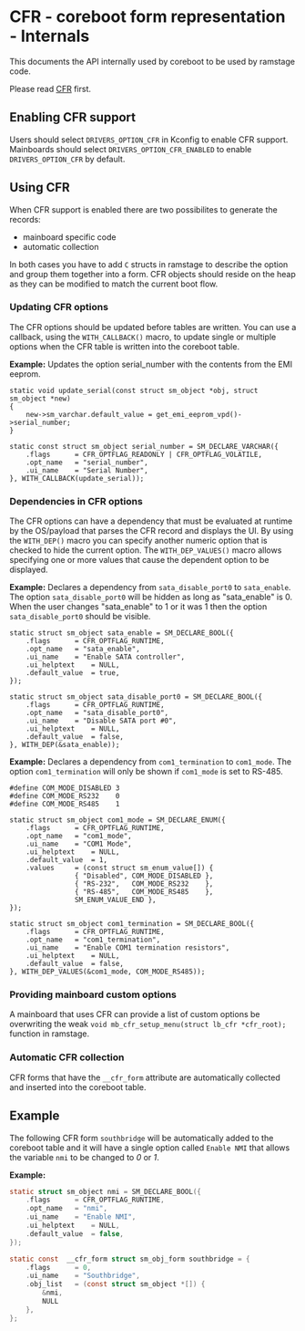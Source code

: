 # CFR - coreboot form representation - Internals

This documents the API internally used by coreboot to be used
by ramstage code.

Please read [CFR](cfr.md) first.

## Enabling CFR support

Users should select `DRIVERS_OPTION_CFR` in Kconfig to enable CFR
support. Mainboards should select `DRIVERS_OPTION_CFR_ENABLED` to
enable `DRIVERS_OPTION_CFR` by default.

## Using CFR

When CFR support is enabled there are two possibilites to generate
the records:

- mainboard specific code
- automatic collection

In both cases you have to add `C` structs in ramstage to describe the
option and group them together into a form. CFR objects should reside
on the heap as they can be modified to match the current boot flow.

### Updating CFR options

The CFR options should be updated before tables are written.
You can use a callback, using the `WITH_CALLBACK()` macro, to update
single or multiple options when the CFR table is written into the
coreboot table.

**Example:** Updates the option serial_number with the contents from the
EMI eeprom.

```
static void update_serial(const struct sm_object *obj, struct sm_object *new)
{
	new->sm_varchar.default_value = get_emi_eeprom_vpd()->serial_number;
}

static const struct sm_object serial_number = SM_DECLARE_VARCHAR({
	.flags		= CFR_OPTFLAG_READONLY | CFR_OPTFLAG_VOLATILE,
	.opt_name	= "serial_number",
	.ui_name	= "Serial Number",
}, WITH_CALLBACK(update_serial));
```

### Dependencies in CFR options

The CFR options can have a dependency that must be evaluated at runtime by
the OS/payload that parses the CFR record and displays the UI.
By using the `WITH_DEP()` macro you can specify another numeric option that
is checked to hide the current option. The `WITH_DEP_VALUES()` macro allows
specifying one or more values that cause the dependent option to be displayed.

**Example:** Declares a dependency from `sata_disable_port0` to `sata_enable`.
The option `sata_disable_port0` will be hidden as long as "sata_enable" is 0.
When the user changes "sata_enable" to 1 or it was 1 then the option
`sata_disable_port0` should be visible.

```
static struct sm_object sata_enable = SM_DECLARE_BOOL({
	.flags		= CFR_OPTFLAG_RUNTIME,
	.opt_name	= "sata_enable",
	.ui_name	= "Enable SATA controller",
	.ui_helptext	= NULL,
	.default_value	= true,
});

static struct sm_object sata_disable_port0 = SM_DECLARE_BOOL({
	.flags		= CFR_OPTFLAG_RUNTIME,
	.opt_name	= "sata_disable_port0",
	.ui_name	= "Disable SATA port #0",
	.ui_helptext	= NULL,
	.default_value	= false,
}, WITH_DEP(&sata_enable));
```

**Example:** Declares a dependency from `com1_termination` to `com1_mode`.
The option `com1_termination` will only be shown if `com1_mode` is set to RS-485.

```
#define COM_MODE_DISABLED 3
#define COM_MODE_RS232    0
#define COM_MODE_RS485    1

static struct sm_object com1_mode = SM_DECLARE_ENUM({
	.flags		= CFR_OPTFLAG_RUNTIME,
	.opt_name	= "com1_mode",
	.ui_name	= "COM1 Mode",
	.ui_helptext	= NULL,
	.default_value	= 1,
	.values		= (const struct sm_enum_value[]) {
				{ "Disabled", COM_MODE_DISABLED },
				{ "RS-232",   COM_MODE_RS232    },
				{ "RS-485",   COM_MODE_RS485    },
				SM_ENUM_VALUE_END },
});

static struct sm_object com1_termination = SM_DECLARE_BOOL({
	.flags		= CFR_OPTFLAG_RUNTIME,
	.opt_name	= "com1_termination",
	.ui_name	= "Enable COM1 termination resistors",
	.ui_helptext	= NULL,
	.default_value	= false,
}, WITH_DEP_VALUES(&com1_mode, COM_MODE_RS485));

```

### Providing mainboard custom options

A mainboard that uses CFR can provide a list of custom options
be overwriting the weak `void mb_cfr_setup_menu(struct lb_cfr *cfr_root);`
function in ramstage.

### Automatic CFR collection

CFR forms that have the `__cfr_form` attribute are automatically collected
and inserted into the coreboot table.

## Example

The following CFR form `southbridge` will be automatically added to the
coreboot table and it will have a single option called `Enable NMI` that
allows the variable `nmi` to be changed to *0* or *1*.

**Example:**
```C
static struct sm_object nmi = SM_DECLARE_BOOL({
	.flags		= CFR_OPTFLAG_RUNTIME,
	.opt_name	= "nmi",
	.ui_name	= "Enable NMI",
	.ui_helptext	= NULL,
	.default_value	= false,
});

static const  __cfr_form struct sm_obj_form southbridge = {
	.flags		= 0,
	.ui_name	= "Southbridge",
	.obj_list	= (const struct sm_object *[]) {
		&nmi,
		NULL
	},
};
```